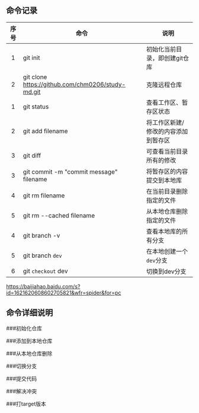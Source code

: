 ## 命令记录
序号|命令|说明
:--:|--|--
1|git init|初始化当前目录，即创建git仓库
2|git clone https://github.com/chm0206/study-md.git|克隆远程仓库
1|git status| 查看工作区、暂存区状态
2|git add filename|将工作区新建/修改的内容添加到暂存区
3|git diff|可查看当前目录所有的修改
3|git commit -m "commit message" filename| 将暂存区的内容提交到本地库
4|git rm filename|在当前目录删除指定的文件
5|git rm --cached filename|从本地仓库删除指定的文件
4|git branch -v|查看本地库的所有分支
5|git branch `dev`|在本地创建一个`dev`分支
6|git `checkout` dev|切换到dev分支


https://baijiahao.baidu.com/s?id=1621620608602705821&wfr=spider&for=pc
## 命令详细说明
###初始化仓库

###添加到本地仓库

###从本地仓库删除

###切换分支

###提交代码


###解决冲突

###打target版本